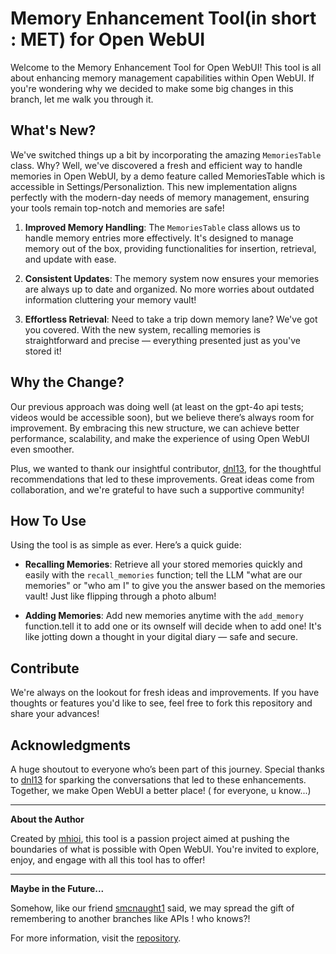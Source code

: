 # Memory Enhancement Tool(in short : MET) for Open WebUI

Welcome to the Memory Enhancement Tool for Open WebUI! This tool is all about enhancing memory management capabilities within Open WebUI. If you're wondering why we decided to make some big changes in this branch, let me walk you through it.

## What's New?

We've switched things up a bit by incorporating the amazing `MemoriesTable` class. Why? Well, we've discovered a fresh and efficient way to handle memories in Open WebUI, by a demo feature called MemoriesTable which is accessible in Settings/Personaliztion. This new implementation aligns perfectly with the modern-day needs of memory management, ensuring your tools remain top-notch and memories are safe!

1. **Improved Memory Handling**: The `MemoriesTable` class allows us to handle memory entries more effectively. It's designed to manage memory out of the box, providing functionalities for insertion, retrieval, and update with ease. 
   
2. **Consistent Updates**: The memory system now ensures your memories are always up to date and organized. No more worries about outdated information cluttering your memory vault!

3. **Effortless Retrieval**: Need to take a trip down memory lane? We've got you covered. With the new system, recalling memories is straightforward and precise — everything presented just as you've stored it!

## Why the Change?

Our previous approach was doing well (at least on the gpt-4o api tests; videos would be accessible soon), but we believe there’s always room for improvement. By embracing this new structure, we can achieve better performance, scalability, and make the experience of using Open WebUI even smoother.

Plus, we wanted to thank our insightful contributor, [dnl13](https://github.com/dnl13), for the thoughtful recommendations that led to these improvements. Great ideas come from collaboration, and we're grateful to have such a supportive community!

## How To Use

Using the tool is as simple as ever. Here’s a quick guide:

- **Recalling Memories**: Retrieve all your stored memories quickly and easily with the `recall_memories` function; tell the LLM "what are our memories" or "who am I" to give you the answer based on the memories vault! Just like flipping through a photo album!

- **Adding Memories**: Add new memories anytime with the `add_memory` function.tell it to add one or its ownself will decide when to add one! It's like jotting down a thought in your digital diary — safe and secure.
## Contribute

We're always on the lookout for fresh ideas and improvements. If you have thoughts or features you'd like to see, feel free to fork this repository and share your advances!

## Acknowledgments

A huge shoutout to everyone who’s been part of this journey. Special thanks to [dnl13](https://github.com/dnl13) for sparking the conversations that led to these enhancements. Together, we make Open WebUI a better place! ( for everyone, u know...)

---

**About the Author**

Created by [mhioi](https://github.com/mhioi), this tool is a passion project aimed at pushing the boundaries of what is possible with Open WebUI. You're invited to explore, enjoy, and engage with all this tool has to offer!

---

**Maybe in the Future...**

Somehow, like our friend [smcnaught1](https://github.com/smcnaught1) said, we may spread the gift of remembering to another branches like APIs ! who knows?!

For more information, visit the [repository](https://github.com/mhioi/open-webui-stuff).

